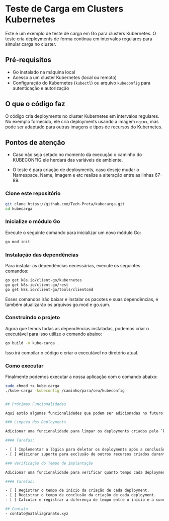 # Teste de Carga em Clusters Kubernetes

Este é um exemplo de teste de carga em Go para clusters Kubernetes. O teste cria deployments de forma contínua em intervalos regulares para simular carga no cluster.

## Pré-requisitos

- Go instalado na máquina local
- Acesso a um cluster Kubernetes (local ou remoto)
- Configuração do Kubernetes (`kubectl`) ou arquivo `kubeconfig` para autenticação e autorização

## O que o código faz

O código cria deployments no cluster Kubernetes em intervalos regulares. No exemplo fornecido, ele cria deployments usando a imagem `nginx`, mas pode ser adaptado para outras imagens e tipos de recursos do Kubernetes.

## Pontos de atenção

- Caso não seja setado no momento da execução o caminho do KUBECONFIG ele herdará das variáveis de ambiente.

- O teste é para criação de deployments, caso deseje mudar o Namespace, Name, Imagem e etc realize a alteração entre as linhas 67-89.

### Clone este repositório

```bash
git clone https://github.com/Tech-Preta/kubecarga.git
cd kubecarga
```

### Inicialize o módulo Go

Execute o seguinte comando para inicializar um novo módulo Go:

```bash
go mod init
```

### Instalação das dependências

Para instalar as dependências necessárias, execute os seguintes comandos:

```bash
go get k8s.io/client-go/kubernetes
go get k8s.io/client-go/rest
go get k8s.io/client-go/tools/clientcmd
```

Esses comandos irão baixar e instalar os pacotes e suas dependências, e também atualizarão os arquivos go.mod e go.sum.

### Construindo o projeto

Agora que temos todas as dependências instaladas, podemos criar o executável para isso utilize o comando abaixo:

```bash
go build -o kube-carga .
```

Isso irá compilar o código e criar o executável no diretório atual.

### Como executar

Finalmente podemos executar a nossa aplicação com o comando abaixo:

```bash
sudo chmod +x kube-carga
./kube-carga -kubeconfig /caminho/para/seu/kubeconfig


## Próximas Funcionalidades

Aqui estão algumas funcionalidades que podem ser adicionadas no futuro:

### Limpeza dos Deployments

Adicionar uma funcionalidade para limpar os deployments criados pelo `kube-carga` no cluster após a execução do teste de carga.

#### Tarefas:

- [ ] Implementar a lógica para deletar os deployments após a conclusão do teste.
- [ ] Adicionar suporte para exclusão de outros recursos criados durante o teste, como Services e Pods.

### Verificação do Tempo de Implantação

Adicionar uma funcionalidade para verificar quanto tempo cada deployment demora para ser implantado no cluster.

#### Tarefas:

- [ ] Registrar o tempo de início da criação de cada deployment.
- [ ] Registrar o tempo de conclusão da criação de cada deployment.
- [ ] Calcular e registrar a diferença de tempo entre o início e a conclusão da implantação de cada deployment.

## Contato
- contato@nataliagranato.xyz

